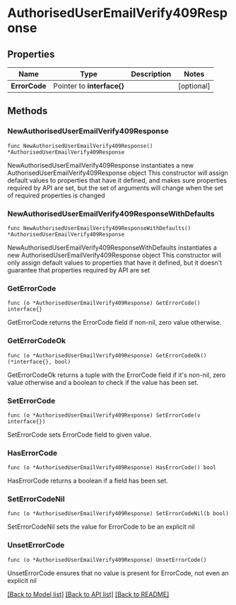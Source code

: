 # AuthorisedUserEmailVerify409Response

## Properties

Name | Type | Description | Notes
------------ | ------------- | ------------- | -------------
**ErrorCode** | Pointer to **interface{}** |  | [optional] 

## Methods

### NewAuthorisedUserEmailVerify409Response

`func NewAuthorisedUserEmailVerify409Response() *AuthorisedUserEmailVerify409Response`

NewAuthorisedUserEmailVerify409Response instantiates a new AuthorisedUserEmailVerify409Response object
This constructor will assign default values to properties that have it defined,
and makes sure properties required by API are set, but the set of arguments
will change when the set of required properties is changed

### NewAuthorisedUserEmailVerify409ResponseWithDefaults

`func NewAuthorisedUserEmailVerify409ResponseWithDefaults() *AuthorisedUserEmailVerify409Response`

NewAuthorisedUserEmailVerify409ResponseWithDefaults instantiates a new AuthorisedUserEmailVerify409Response object
This constructor will only assign default values to properties that have it defined,
but it doesn't guarantee that properties required by API are set

### GetErrorCode

`func (o *AuthorisedUserEmailVerify409Response) GetErrorCode() interface{}`

GetErrorCode returns the ErrorCode field if non-nil, zero value otherwise.

### GetErrorCodeOk

`func (o *AuthorisedUserEmailVerify409Response) GetErrorCodeOk() (*interface{}, bool)`

GetErrorCodeOk returns a tuple with the ErrorCode field if it's non-nil, zero value otherwise
and a boolean to check if the value has been set.

### SetErrorCode

`func (o *AuthorisedUserEmailVerify409Response) SetErrorCode(v interface{})`

SetErrorCode sets ErrorCode field to given value.

### HasErrorCode

`func (o *AuthorisedUserEmailVerify409Response) HasErrorCode() bool`

HasErrorCode returns a boolean if a field has been set.

### SetErrorCodeNil

`func (o *AuthorisedUserEmailVerify409Response) SetErrorCodeNil(b bool)`

 SetErrorCodeNil sets the value for ErrorCode to be an explicit nil

### UnsetErrorCode
`func (o *AuthorisedUserEmailVerify409Response) UnsetErrorCode()`

UnsetErrorCode ensures that no value is present for ErrorCode, not even an explicit nil

[[Back to Model list]](../README.md#documentation-for-models) [[Back to API list]](../README.md#documentation-for-api-endpoints) [[Back to README]](../README.md)


